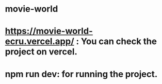 # movie-world

# https://movie-world-ecru.vercel.app/ : You can check the project on vercel.

# npm run dev: for running the project.
